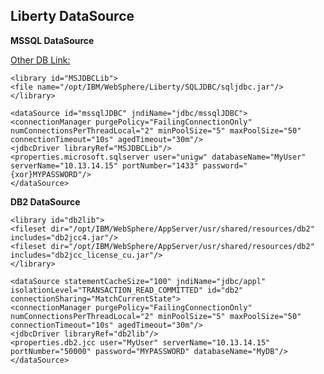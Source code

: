 ## Liberty DataSource

**MSSQL DataSource**

[Other DB Link:](https://www.ibm.com/support/knowledgecenter/en/SS7K4U_liberty/com.ibm.websphere.wlp.zseries.doc/ae/twlp_dep_configuring_ds.html)

    <library id="MSJDBCLib">
    <file name="/opt/IBM/WebSphere/Liberty/SQLJDBC/sqljdbc.jar"/>
    </library>
    
    <dataSource id="mssqlJDBC" jndiName="jdbc/mssqlJDBC">
    <connectionManager purgePolicy="FailingConnectionOnly" numConnectionsPerThreadLocal="2" minPoolSize="5" maxPoolSize="50" connectionTimeout="10s" agedTimeout="30m"/>
    <jdbcDriver libraryRef="MSJDBCLib"/>
    <properties.microsoft.sqlserver user="unigw" databaseName="MyUser" serverName="10.13.14.15" portNumber="1433" password="{xor}MYPASSWORD"/>
    </dataSource>

**DB2 DataSource**

    <library id="db2lib">
    <fileset dir="/opt/IBM/WebSphere/AppServer/usr/shared/resources/db2" includes="db2jcc4.jar"/>
    <fileset dir="/opt/IBM/WebSphere/AppServer/usr/shared/resources/db2" includes="db2jcc_license_cu.jar"/>
    </library>
    
    <dataSource statementCacheSize="100" jndiName="jdbc/appl" isolationLevel="TRANSACTION_READ_COMMITTED" id="db2" connectionSharing="MatchCurrentState">
    <connectionManager purgePolicy="FailingConnectionOnly" numConnectionsPerThreadLocal="2" minPoolSize="5" maxPoolSize="50" connectionTimeout="10s" agedTimeout="30m"/>
    <jdbcDriver libraryRef="db2lib"/>
    <properties.db2.jcc user="MyUser" serverName="10.13.14.15" portNumber="50000" password="MYPASSWORD" databaseName="MyDB"/>
    </dataSource>
